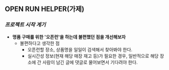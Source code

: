 ## OPEN RUN HELPER(가제)

### *프로젝트 시작 계기*
- **명품 구매를 위한 '오픈런'을 하는데 불편했던 점을 개선해보자**  
  - 불편하다고 생각한 점 
    - 오픈런할 장소, 상품명을 일일이 검색해서 찾아봐야 한다.
    - 실시간성 정보(현재 해당 매장 재고 등)가 필요한 경우, 일반적으로 해당 장소에 간 사람이 남긴 글에 댓글로 물어보면서 기다려야 한다.
